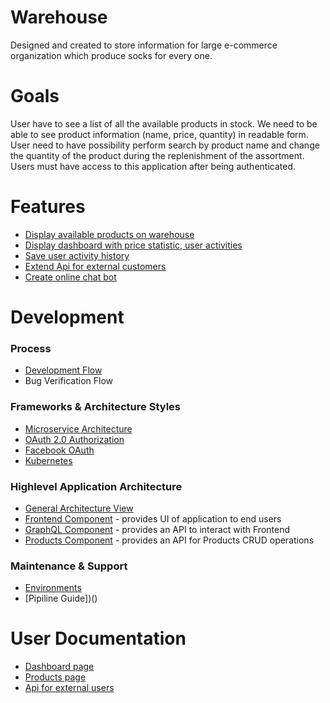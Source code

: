 # Warehouse

Designed and created to store information for large e-commerce organization which produce socks for every one.

# Goals

User have to see a list of all the available products in stock. 
We need to be able to see product information (name, price, quantity) in readable form.
User need to have possibility perform search by product name and change the quantity of the product during the replenishment of the assortment. Users must have access to this application after being authenticated.

# Features
  * [Display available products on warehouse](https://github.com/khdevnet/warehouse/wiki/Display-available-products-on-warehouse)
  * [Display dashboard with price statistic, user activities]()
  * [Save user activity history]()
  * [Extend Api for external customers]()
  * [Create online chat bot]()

# Development
### Process
  * [Development Flow](https://github.com/khdevnet/warehouse/wiki/Development-Task-Flow)
  * Bug Verification Flow
  
### Frameworks & Architecture Styles
  * [Microservice Architecture](https://martinfowler.com/articles/microservices.html)
  * [OAuth 2.0 Authorization](https://tools.ietf.org/html/rfc6749)
  * [Facebook OAuth](https://github.com/khdevnet/warehouse/wiki/Development-Task-Flow)
  * [Kubernetes](https://kubernetes.io/)
  
### Highlevel Application Architecture
  * [General Architecture View](https://github.com/khdevnet/warehouse/wiki/General-Architecture-View)
  * [Frontend Component](https://github.com/khdevnet/warehouse-frontend) - provides UI of application to end users
  * [GraphQL Component](https://github.com/khdevnet/warehouse-graphql) - provides an API to interact with Frontend
  * [Products Component](https://github.com/khdevnet/warehouse-products) - provides an API for Products CRUD operations
  
### Maintenance & Support
  * [Environments](https://github.com/khdevnet/warehouse/wiki/Environments)
  * [Pipiline Guide])()
  
# User Documentation
  * [Dashboard page]()
  * [Products page]()
  * [Api for external users]()
